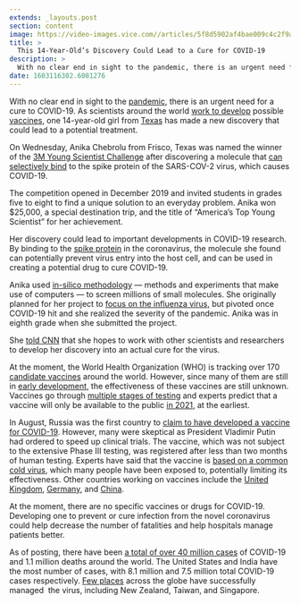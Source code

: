 ```yaml
--- 
extends: _layouts.post 
section: content 
image: https://video-images.vice.com//articles/5f8d5902af4bae009c4c2f9a/lede/1603099599228-untitled-design-7.png?image-resize-opts=Y3JvcD0xeHc6MXhoO2NlbnRlcixjZW50ZXImcmVzaXplPTEyMDA6KiZyZXNpemU9MTIwMDoq 
title: > 
  This 14-Year-Old’s Discovery Could Lead to a Cure for COVID-19 
description: > 
  With no clear end in sight to the pandemic, there is an urgent need for a cure to COVID-19.As scientists around the world work to develop possible vaccines, one 14-year-old girl from Texas has made a new discovery that could lead to a potential treatment.Her discovery could lead to important developments in COVID-19 research.By binding to the spike protein in the coronavirus, the molecule she found can potentially prevent virus entry into the host cell, and can be used in creating a potential drug to cure COVID-19.She told CNN that she hopes to work with other scientists and researchers to develop her discovery into an actual cure for the virus. 
date: 1603116302.6081276 
--- 
```

<div><span class="abc__textblock size--article"><p>With no clear end in sight to the <a href="https://www.vice.com/en/topic/pandemic">pandemic</a>, there is an urgent need for a cure to COVID-19. As scientists around the world <a href="https://www.cnbc.com/2020/05/13/coronavirus-scientists-race-to-find-a-cure-or-vaccine-here-are-the-top-drugs-in-development.html">work to develop</a> possible <a href="https://www.vice.com/en/article/v7g99b/the-covid-19-vaccine-protest-movement-is-far-ahead-of-the-vaccine-itself">vaccines</a>, one 14-year-old girl from <a href="https://www.vice.com/en/article/qj45pd/how-a-house-of-80-students-in-texas-has-stayed-covid-free-since-march">Texas</a> has made a new discovery that could lead to a potential treatment.</p>
</span><span class="abc__textblock size--article"><p>On Wednesday, Anika Chebrolu from Frisco, Texas was named the winner of the <a href="https://www.youngscientistlab.com/challenge">3M Young Scientist Challenge</a> after discovering a molecule that <a href="https://www.businesswire.com/news/home/20201014005340/en/">can selectively bind</a> to the spike protein of the SARS-COV-2 virus, which causes COVID-19. </p>
</span><span class="abc__textblock size--article"><p>The competition opened in December 2019 and invited students in grades five to eight to find a unique solution to an everyday problem. Anika won $25,000, a special destination trip, and the title of &#8220;America&#8217;s Top Young Scientist&#8221; for her achievement.</p>
</span><p></p><span class="abc__textblock size--article"><p>Her discovery could lead to important developments in COVID-19 research. By binding to the <a href="https://www.livescience.com/coronavirus-spike-protein-structure.html">spike protein</a> in the coronavirus, the molecule she found can potentially prevent virus entry into the host cell, and can be used in creating a potential drug to cure COVID-19.</p>
</span><span class="abc__textblock size--article"><p>Anika used <a href="https://link.springer.com/referenceworkentry/10.1007%2F978-3-642-25240-2_55#:~:text=The%20term%20in%20silico%20stems,in%20a%20high%2Dthroughput%20mode.">in-silico methodology</a> &#8212; methods and experiments that make use of computers &#8212; to screen millions of small molecules. She originally planned for her project to <a href="https://edition.cnn.com/2020/10/18/us/anika-chebrolu-covid-treatment-award-scn-trnd/index.html">focus on the influenza virus</a>, but pivoted once COVID-19 hit and she realized the severity of the pandemic. Anika was in eighth grade when she submitted the project.</p>
</span><span class="abc__textblock size--article"><p>She <a href="https://edition.cnn.com/2020/10/18/us/anika-chebrolu-covid-treatment-award-scn-trnd/index.html">told CNN</a> that she hopes to work with other scientists and researchers to develop her discovery into an actual cure for the virus.</p>
</span><span class="abc__textblock size--article"><p>At the moment, the World Health Organization (WHO) is tracking over 170 <a href="https://www.who.int/publications/m/item/draft-landscape-of-covid-19-candidate-vaccines">candidate vaccines</a> around the world. However, since many of them are still in <a href="https://www.bbc.com/news/health-51665497">early development</a>, the effectiveness of these vaccines are still unknown. Vaccines go through <a href="https://www.wired.com/story/why-creating-a-covid-19-vaccine-is-taking-so-long/">multiple stages of testing</a> and experts predict that a vaccine will only be available to the public <a href="https://www.straitstimes.com/singapore/health/coronavirus-vaccine-may-be-available-only-next-year-experts">in 2021</a>, at the earliest. </p>
</span><span class="abc__textblock size--article"><p>In August, Russia was the first country to <a href="https://www.vice.com/en/article/v7gqem/putin-daughter-russia-coronavirus-vaccine">claim to have developed a vaccine for COVID-19</a>. However, many were skeptical as President Vladimir Putin had ordered to speed up clinical trials. The vaccine, which was not subject to the extensive Phase III testing, was registered after less than two months of human testing. Experts have said that the vaccine is <a href="https://www.voanews.com/covid-19-pandemic/scientists-see-downsides-top-covid-19-vaccines-russia-china">based on a common cold virus</a>, which many people have been exposed to, potentially limiting its effectiveness. Other countries working on vaccines include the <a href="https://www.bbc.com/news/health-54296224">United Kingdom</a>, <a href="https://www.deutschland.de/en/topic/knowledge/coronavirus-germany-is-very-close-to-a-vaccine">Germany</a>, and <a href="https://www.nature.com/articles/d41586-020-02523-x">China</a>.</p>
</span><span class="abc__textblock size--article"><p>At the moment, there are no specific vaccines or drugs for COVID-19. Developing one to prevent or cure infection from the novel coronavirus could help decrease the number of fatalities and help hospitals manage patients better.</p>
</span><span class="abc__textblock size--article"><p>As of posting, there have been <a href="https://gisanddata.maps.arcgis.com/apps/opsdashboard/index.html#/bda7594740fd40299423467b48e9ecf6">a total of over 40 million cases</a> of COVID-19 and&#160;1.1 million deaths around the world. The United States&#160;and India have the most number of cases, with 8.1 million and 7.5 million total COVID-19 cases respectively. <a href="https://www.endcoronavirus.org/green-zone-rankings#countries">Few places</a> across the globe have successfully managed&#160; the virus, including New Zealand, Taiwan, and Singapore.</p>
</span></div>